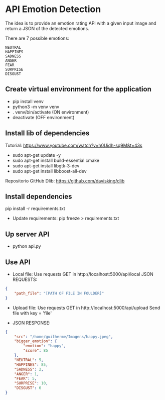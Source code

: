 # API Emotion Detection

The idea is to provide an emotion rating API with a given input image and return a JSON of the detected emotions.

There are 7 possible emotions:

    NEUTRAL
    HAPPINES
    SADNESS
    ANGER
    FEAR
    SURPRISE
    DISGUST


## Create virtual environment for the application

* pip install venv
* python3 -m venv venv
* . venv/bin/activate (ON environment)
* deactivate (OFF environment)


## Install lib of dependencies

Tutorial: https://www.youtube.com/watch?v=h0Uidh-sq9M&t=43s

* sudo apt-get update -y
* sudo apt-get install build-essential cmake
* sudo apt-get install libgtk-3-dev
* sudo apt-get install libboost-all-dev

Repositorio GitHub Dlib: https://github.com/davisking/dlib


## Install dependencies

pip install -r requirements.txt

* Update requirements:
pip freeze > requirements.txt


## Up server API

* python api.py


## Use API

* Local file:
Use requests GET in http://localhost:5000/api/local
JSON REQUESTS: 
```json
{
    "path_file": "[PATH OF FILE IN FOULDER]" 
}

```

* Upload file:
Use requests GET in http://localhost:5000/api/upload
Send file with key = 'file'

* JSON RESPONSE: 

```json
{
    "src": "/home/guilherme/Imagens/happy.jpeg",
    "bigger_emotion": {
        "emotion": "happy",
        "score": 85
    },
    "NEUTRAL": 5,
    "HAPPINES": 85,
    "SADNESS": 2,
    "ANGER": 1,
    "FEAR": 5,
    "SURPRISE": 10,
    "DISGUST": 6
}

```
